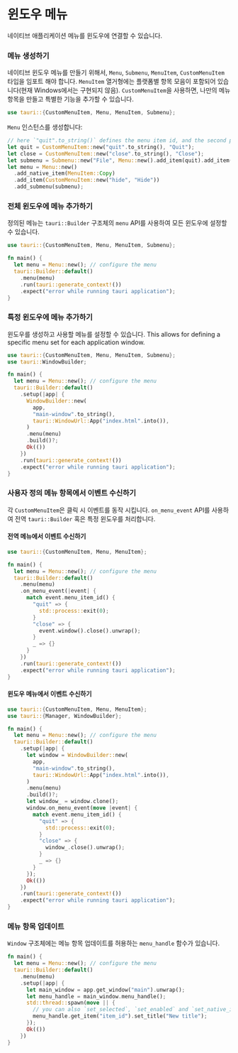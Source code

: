 # 윈도우 메뉴

네이티브 애플리케이션 메뉴를 윈도우에 연결할 수 있습니다.

### 메뉴 생성하기

네이티브 윈도우 메뉴를 만들기 위해서, `Menu`, `Submenu`, `MenuItem`, `CustomMenuItem` 타입을 임포트 해야 합니다. `MenuItem` 열거형에는 플랫폼별 항목 모음이 포함되어 있습니다(현재 Windows에서는 구현되지 않음). `CustomMenuItem`을 사용하면, 나만의 메뉴 항목을 만들고 특별한 기능을 추가할 수 있습니다.

```rust
use tauri::{CustomMenuItem, Menu, MenuItem, Submenu};
```

`Menu` 인스턴스를 생성합니다:

```rust
// here `"quit".to_string()` defines the menu item id, and the second parameter is the menu item label.
let quit = CustomMenuItem::new("quit".to_string(), "Quit");
let close = CustomMenuItem::new("close".to_string(), "Close");
let submenu = Submenu::new("File", Menu::new().add_item(quit).add_item(close));
let menu = Menu::new()
  .add_native_item(MenuItem::Copy)
  .add_item(CustomMenuItem::new("hide", "Hide"))
  .add_submenu(submenu);
```

### 전체 윈도우에 메뉴 추가하기

정의된 메뉴는 `tauri::Builder` 구조체의 `menu` API를 사용하여 모든 윈도우에 설정할 수 있습니다.

```rust
use tauri::{CustomMenuItem, Menu, MenuItem, Submenu};

fn main() {
  let menu = Menu::new(); // configure the menu
  tauri::Builder::default()
    .menu(menu)
    .run(tauri::generate_context!())
    .expect("error while running tauri application");
}
```

### 특정 윈도우에 메뉴 추가하기

윈도우를 생성하고 사용할 메뉴를 설정할 수 있습니다. This allows for defining a specific menu set for each application window.

```rust
use tauri::{CustomMenuItem, Menu, MenuItem, Submenu};
use tauri::WindowBuilder;

fn main() {
  let menu = Menu::new(); // configure the menu
  tauri::Builder::default()
    .setup(|app| {
      WindowBuilder::new(
        app,
        "main-window".to_string(),
        tauri::WindowUrl::App("index.html".into()),
      )
      .menu(menu)
      .build()?;
      Ok(())
    })
    .run(tauri::generate_context!())
    .expect("error while running tauri application");
}
```

### 사용자 정의 메뉴 항목에서 이벤트 수신하기

각 `CustomMenuItem`은 클릭 시 이벤트를 동작 시킵니다. `on_menu_event` API를 사용하여 전역 `tauri::Builder` 혹은 특정 윈도우를 처리합니다.

#### 전역 메뉴에서 이벤트 수신하기

```rust
use tauri::{CustomMenuItem, Menu, MenuItem};

fn main() {
  let menu = Menu::new(); // configure the menu
  tauri::Builder::default()
    .menu(menu)
    .on_menu_event(|event| {
      match event.menu_item_id() {
        "quit" => {
          std::process::exit(0);
        }
        "close" => {
          event.window().close().unwrap();
        }
        _ => {}
      }
    })
    .run(tauri::generate_context!())
    .expect("error while running tauri application");
}
```

#### 윈도우 메뉴에서 이벤트 수신하기

```rust
use tauri::{CustomMenuItem, Menu, MenuItem};
use tauri::{Manager, WindowBuilder};

fn main() {
  let menu = Menu::new(); // configure the menu
  tauri::Builder::default()
    .setup(|app| {
      let window = WindowBuilder::new(
        app,
        "main-window".to_string(),
        tauri::WindowUrl::App("index.html".into()),
      )
      .menu(menu)
      .build()?;
      let window_ = window.clone();
      window.on_menu_event(move |event| {
        match event.menu_item_id() {
          "quit" => {
            std::process::exit(0);
          }
          "close" => {
            window_.close().unwrap();
          }
          _ => {}
        }
      });
      Ok(())
    })
    .run(tauri::generate_context!())
    .expect("error while running tauri application");
}
```

### 메뉴 항목 업데이트

`Window` 구조체에는 메뉴 항목 업데이트를 허용하는 `menu_handle` 함수가 있습니다.

```rust
fn main() {
  let menu = Menu::new(); // configure the menu
  tauri::Builder::default()
    .menu(menu)
    .setup(|app| {
      let main_window = app.get_window("main").unwrap();
      let menu_handle = main_window.menu_handle();
      std::thread::spawn(move || {
        // you can also `set_selected`, `set_enabled` and `set_native_image` (macOS only).
        menu_handle.get_item("item_id").set_title("New title");
      });
      Ok(())
    })
}
```
